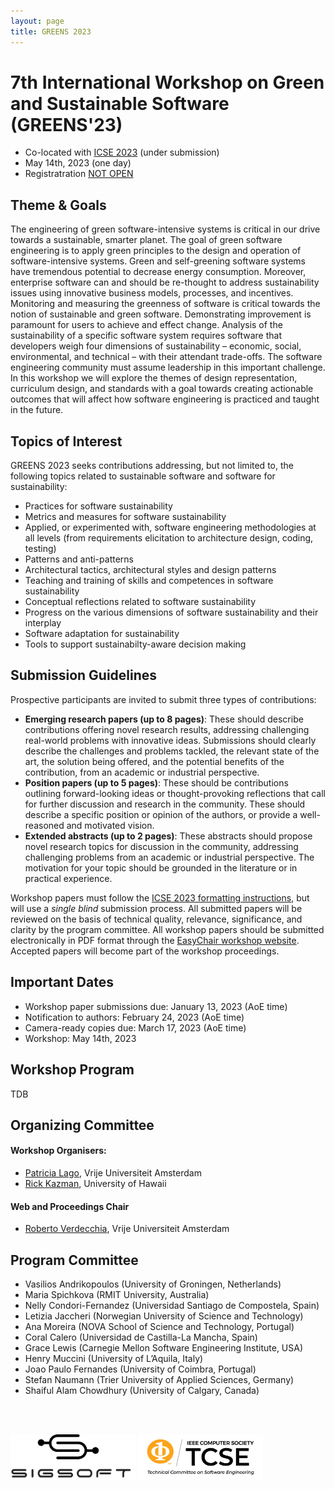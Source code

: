 ```yaml
---
layout: page
title: GREENS 2023
---
```


# 7th International Workshop on Green and Sustainable Software (GREENS'23) 

- Co-located with [ICSE 2023](https://conf.researchr.org/home/icse-2023) (under submission)
- May 14th, 2023 (one day)
- Registratration [NOT OPEN](https://conf.researchr.org/attending/icse-2023/registration)

## Theme & Goals

The engineering of green software-intensive systems is critical in our drive towards a sustainable, smarter planet. The goal of green software engineering is to apply green principles to the design and operation of software-intensive systems. Green and self-greening software systems have tremendous potential to decrease energy consumption. Moreover, enterprise software can and should be re-thought to address sustainability issues using innovative business models, processes, and incentives. Monitoring and measuring the greenness of software is critical towards the notion of sustainable and green software. Demonstrating improvement is paramount for users to achieve and effect change. Analysis of the sustainability of a specific software system requires software that developers weigh four dimensions of sustainability – economic, social, environmental, and technical – with their attendant trade-offs. The software engineering community must assume leadership in this important challenge. In this workshop we will explore the themes of design representation, curriculum design, and standards with a goal towards creating actionable outcomes that will affect how software engineering is practiced and taught in the future.


## Topics of Interest

GREENS 2023 seeks contributions addressing, but not limited to, the following
topics related to sustainable software and software for sustainability:
- Practices for software sustainability
- Metrics and measures for software sustainability
- Applied, or experimented with, software engineering methodologies at all levels (from requirements elicitation to architecture design, coding, testing)
- Patterns and anti-patterns
- Architectural tactics, architectural styles and design patterns
- Teaching and training of skills and competences in software sustainability
- Conceptual reflections related to software sustainability
- Progress on the various dimensions of software sustainability and their interplay
- Software adaptation for sustainability
- Tools to support sustainabilty-aware decision making


## Submission Guidelines 
Prospective participants are invited to submit three types of contributions:
- **Emerging research papers (up to 8 pages)**: These should describe contributions offering novel research results, addressing challenging real-world problems with innovative ideas. Submissions should clearly describe the challenges and problems tackled, the relevant state of the art, the solution being offered, and the potential benefits of the contribution, from an academic or industrial perspective.
- **Position papers (up to 5 pages)**: These should be contributions outlining forward-looking ideas or thought-provoking reflections that call for further discussion and research in the community.  These should describe a specific position or opinion of the authors, or provide a well-reasoned and motivated vision.
- **Extended abstracts (up to 2 pages)**: These abstracts should propose novel research topics for discussion in the community, addressing challenging problems from an academic or industrial perspective. The motivation for your topic should be grounded in the literature or in practical experience.

Workshop papers must follow the [ICSE 2023 formatting instructions](https://conf.researchr.org/track/icse-2023/icse-2023-technical-track), but will use a *single blind* submission process. All submitted papers will be reviewed on the basis of technical quality, relevance, significance, and clarity by the program committee. All workshop papers should be submitted electronically in PDF format through the [EasyChair workshop website](https://easychair.org/conferences/?conf=greens2023). Accepted papers will become part of the workshop proceedings.

## Important Dates 
- Workshop paper submissions due: January 13, 2023 (AoE time)
- Notification to authors: February 24, 2023 (AoE time)
- Camera-ready copies due: March 17, 2023 (AoE time)
- Workshop: May 14th, 2023

<!-- 
## Keynote
TBD


We are happy to host the following keynote talk.

<p><img src="/img/pierrebourque.jpg" width="200" /><a href="https://profs.etsmtl.ca/pbourque">Pierre Bourque</a> - ing., Ph.D.</p>

**Lessons Learned from Building and Gaining Consensus on the SWEBOK Guide** - The proof of concept document of the Guide to the Software Engineering Body of Knowledge (SWEBOK) was made available in 1998—now more than 20 years ago. The speaker has played a key role in all published versions, as lead author of the proof of concept document or Straw Man version, co-editor of the Trial Version published in 2001 and of the 2004 version, and lead editor of SWEBOK Version 3.0 published in 2014. Based on the speaker’s experience in this initiative and some reflections on the actual impact of the SWEBOK Guide, this keynote presentation will convey some of the lessons learned and challenges of building, updating and gaining consensus on a body of knowledge.  The speaker will notably address the importance of defining the scope, objectives, and intended audiences, obtaining funding, using an open process, building partnerships with sponsors, professional societies and standardization organizations, assuring wide availability and following an iterative approach.

**Short Bio** - Pierre Bourque is a faculty member since 2000 in the Department of Software and IT Engineering of the École de technologie supérieure (ÉTS) of the Université du Québec in Canada. He recently completed a sabbatical (2019-2020) in industry after being Dean of Studies at ÉTS (2013-2019). He is also lead editor of the Guide to the Software Engineering Body of Knowledge (SWEBOK) V3 published in 2014 and was co-editor of the 2001 and 2004 versions. He received his Ph.D. from the University of Ulster (Northern Ireland). He is the 2020 recipient of the Nancy Mead Award for Excellence in Software Engineering.


## List of Accepted Papers
- Stephan Druskat, Daniel S. Katz and Ilian T. Todorov. *Research Software Sustainability and Citation* ([PDF](https://arxiv.org/abs/2103.06681), [Video](https://www.youtube.com/watch?v=ZRic__4_zxE), [Slides](https://zenodo.org/record/4680105#.YIbGShQzb0o)) 
- Birgit Penzenstadler, Stefanie Betz, Letícia Duboc, Norbert Seyff, Ian Brooks, Jari Porras, Shola Oyedeji and Colin C. Venters. *Iterative Sustainability Impact Assessment: When to propose?* ([PDF](https://figshare.com/articles/preprint/Iterative_Sustainability_Impact_Assessment_When_to_propose_/14370587), [Video](https://youtu.be/TQ4GEHG9U4E), [Slides](https://docs.google.com/presentation/d/1bZHOU0DCoP4x9-wtrLoFsANjwCffpWOvRLkIw25M6kU/edit#slide=id.p)) 
- Shanshan Jiang, Kine Jakobsen, Letizia Jaccheri and Jingyue Li. *Blockchain and Sustainability: A Tertiary Study* ([PDF](https://arxiv.org/abs/2103.16937), [Video](https://github.com/SINTEF-SE/P4C/blob/main/Blockchain%20and%20Sustainability-GREENS2021.mp4), [Slides](https://github.com/SINTEF-SE/P4C/blob/main/Blockchain%20and%20Sustainability-GREENS2021.pptx?raw=true)) 
- Colin C. Venters, Sedef Akinli Kocak, Stefanie Betz, Ian Brooks, Rafa Capilla Sevilla, Ruzanna Chitchyan, Letícia Duboc, Rogardt Heldal, Ana Moreira, Shola Oyedeji, Birgit Penzenstadler, Jari Porras and Norbert Seyff. *Software Sustainability: Beyond the Tower of Babel* ([PDF](https://figshare.com/articles/preprint/Software_Sustainability_Beyond_the_Tower_of_Babel/14370611), [Video](https://figshare.com/articles/media/Software_Sustainability_Beyond_the_Tower_of_Babel/14465088), [Slides](https://docs.google.com/presentation/d/1bZHOU0DCoP4x9-wtrLoFsANjwCffpWOvRLkIw25M6kU/edit#slide=id.p)) 
- Daniel S. Katz, Jeffrey Carver, Neil Chue Hong, Sandra Gesing, Simon Hettrick, Tom Honeyman, Karthik Ram and Nicholas Weber. *Addressing Research Software Sustainability via Institutes* ([PDF](https://arxiv.org/abs/2103.03690), [Video](http://danielskatz.org/Institutes-greens2021-video.mp4), [Slides](http://danielskatz.org/Institutes-GREENS21-slide.pdf))
- Orges Cico, Letizia Jaccheri and Anh Nguyen-Duc. *Software Sustainability in Customer-Driven Courses* ([PDF](https://www.researchgate.net/publication/350591256_Software_Sustainability_in_Customer-Driven_Courses), [Video](https://ntnu.cloud.panopto.eu/Panopto/Pages/Viewer.aspx?id=b3a33825-8f19-49e5-8fd3-ad1101229f73), [Slides](https://docs.google.com/presentation/d/1wdMBKyUC-52SUpibTspsBj-lIDdalZdM/edit#slide=id.p1)) 
- Jeffrey Carver, Ian Cosden, Chris Hill, Sandra Gesing and Daniel S. Katz. *Sustaining Research Software via Research Software Engineers and Professional Associations* ([PDF](https://arxiv.org/abs/2103.01880v1), [Video](https://www.youtube.com/watch?v=Ehp3-RQhXWs), [Slides](https://www.slideshare.net/JeffCarver32/usrse-GREENS-2021))
- Keith Beattie and Daniel Gunter. *Strategies for working with protected data in an open-source collaborative scientific software project* ([PDF](https://ieeecps.org/files/996ZpNM5xC5IS1E8ZV8oW/file/393wLFE2GdZSUyRYxmbXuw/version/2QGO3ZfomKwpua27RkN7VZ), [Video](https://drive.google.com/file/d/1k1bQhyi6bRz65mjoHeIDCL50TLXfRtin/view?usp=sharing), [Slides](https://docs.google.com/presentation/d/1R1t6v0h9H6cQ2gu0QB3icGdrtIvwZYCSYR_h7BKh6dM/edit#slide=id.gd2a38e5267_0_9))
- Armin Beer, Michael Felderer, Tobias Lorey and Stefan Mohacsi. *Aspects of sustainable test processes* ([PDF](https://arxiv.org/abs/2104.01337), [Video](https://www.youtube.com/watch?v=fBBHuVST1z8), [Slides](https://www.dropbox.com/scl/fi/pzfex9bfach9wlodjcaoz/Sustainable-Testing.pptx?dl=0&rlkey=cj60uvrdg6yc03ncarjh00laq))
- Norbert Seyff, Birgit Penzenstadler, Stefanie Betz, Ian Brooks, Shola Oyedeji, Jari Porras, Leticia Duboc, Sedef Akinli Kocak and Colin C. Venters. *The Elephant in the Room – Educating Practitioners on Software Development for Sustainability* ([PDF](https://figshare.com/articles/preprint/The_Elephant_in_the_Room_Educating_Practitioners_on_Software_Development_for_Sustainability/14370626), [Video](https://www.dropbox.com/s/ie3l48b0dpk2sf1/Educating%20Practitioners%20Sustainability.mp4?dl=0), [Slides](https://docs.google.com/presentation/d/1bZHOU0DCoP4x9-wtrLoFsANjwCffpWOvRLkIw25M6kU/edit#slide=id.p)) -->

## Workshop Program 
TDB 

<!-- **Before** the workshop days, we will setup a Slack Channel for all registered participants. We will use it to kickstart the working groups to build the GREENS and plan for joint papers.
The **workshop** itself is organized in **two half-days**, each opening and closing with a plenary, with in-between independent working groups. **More details to come.** 

#### DAY 1: 10:00-17:30 CEST
TBD

- *13:45-14:00 Joining us*
- **14:00-14:45** Keynote: Lessons Learned from Building and Gaining Consensus on the SWEBOK Guide (Pierre Bourque)
- *14:45-14:55 Break*
- **14:55-15:40** The Vision of a GREENS (P. Lago, R. Kazman) and Discussion
- *15:45-15:55 Switch to own working group*
- **15:55-17:00** independent work (parallel session 1)
- **17:00-17:30** Wrapup

#### DAY 2: 10:00-17:30 CEST
TBD

 - **14:00-14:15** Kickstart - 15 minutes
- **14:15-15:00** independent work (parallel session 2)
- *15:00-15:15 Break*
- **15:15-16:30** independent work (parallel session 3)
- **16:30-17:30** Wrapup and Future work
-->

<!-- - Workshop paper submissions due [EXTENDED]: Tue 19 January, 2021 (AoE time)
- Notification to authors: Mon 22 February, 2021 (AoE time)
- Camera-ready copies due: Fri 12 March, 2021 (AoE time) -->

## Organizing Committee

#### Workshop Organisers:
- [Patricia Lago](http://patricialago.nl), Vrije Universiteit Amsterdam
- [Rick Kazman](https://shidler.hawaii.edu/itm/directory/rick-kazman), University of Hawaii


#### Web and Proceedings Chair

- [Roberto Verdecchia](http://robertoverdecchia.github.io), Vrije Universiteit Amsterdam


## Program Committee 

- Vasilios Andrikopoulos (University of Groningen, Netherlands)
- Maria Spichkova (RMIT University, Australia)
- Nelly Condori-Fernandez (Universidad Santiago de Compostela, Spain)
- Letizia Jaccheri (Norwegian University of Science and Technology)
- Ana Moreira (NOVA School of Science and Technology, Portugal)
- Coral Calero (Universidad de Castilla-La Mancha, Spain)
- Grace Lewis (Carnegie Mellon Software Engineering Institute, USA)
- Henry Muccini (University of L’Aquila, Italy)
- Joao Paulo Fernandes (University of Coimbra, Portugal)
- Stefan Naumann (Trier University of Applied Sciences, Germany)
- Shaiful Alam Chowdhury (University of Calgary, Canada)

<br><br>
<div style="float:center">
<img src="https://raw.githubusercontent.com/greensworkshop/greensworkshop.github.io/main/img/sigsoft-no-tagline.png" width="200">         <img src="https://raw.githubusercontent.com/greensworkshop/greensworkshop.github.io/main/img/TCSE.png" width="200">
</div>
